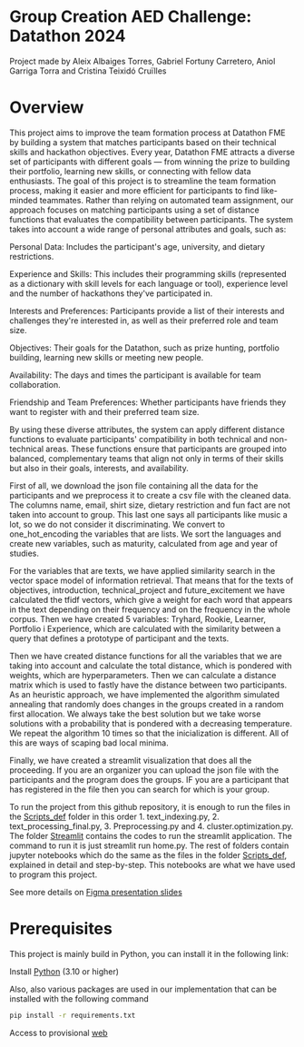 # Group Creation AED Challenge: Datathon 2024
Project made by Aleix Albaiges Torres, Gabriel Fortuny Carretero, Aniol Garriga Torra and Cristina Teixidó Cruïlles 
# Overview
This project aims to improve the team formation process at Datathon FME by building a system that matches participants based on their technical skills and hackathon objectives.
Every year, Datathon FME attracts a diverse set of participants with different goals — from winning the prize to building their portfolio, learning new skills, or connecting with fellow data enthusiasts. The goal of this project is to streamline the team formation process, making it easier and more efficient for participants to find like-minded teammates.
Rather than relying on automated team assignment, our approach focuses on matching participants using a set of distance functions that evaluates the compatibility between participants. The system takes into account a wide range of personal attributes and goals, such as:


Personal Data: Includes the participant's age, university, and dietary restrictions.

Experience and Skills: This includes their programming skills (represented as a dictionary with skill levels for each language or tool), experience level and the number of hackathons they've participated in.

Interests and Preferences: Participants provide a list of their interests and challenges they're interested in, as well as their preferred role and team size.

Objectives: Their goals for the Datathon, such as prize hunting, portfolio building, learning new skills or meeting new people.

Availability: The days and times the participant is available for team collaboration.

Friendship and Team Preferences: Whether participants have friends they want to register with and their preferred team size.

By using these diverse attributes, the system can apply different distance functions to evaluate participants' compatibility in both technical and non-technical areas. These functions ensure that participants are grouped into balanced, complementary teams that align not only in terms of their skills but also in their goals, interests, and availability.

First of all, we download the json file containing all the data for the participants and we preprocess it to create a csv file with the cleaned data. The columns name, email, shirt size, dietary restriction and fun fact are not taken into account to group. This last one says all participants like music a lot, so we do not consider it discriminating. We convert to one_hot_encoding the variables that are lists. We sort the languages and create new variables, such as maturity, calculated from age and year of studies.

For the variables that are texts, we have applied similarity search in the vector space model of information retrieval. That means that for the texts of objectives, introduction, technical_project and future_excitement we have calculated the tfidf vectors, which give a weight for each word that appears in the text depending on their frequency and on the frequency in the whole corpus. Then we have created 5 variables: Tryhard, Rookie, Learner, Portfolio i Experience, which are calculated with the similarity between a query that defines a prototype of participant and the texts.

Then we have created distance functions for all the variables that we are taking into account and calculate the total distance, which is pondered with weights, which are hyperparameters. Then we can calculate a distance matrix which is used to fastly have the distance between two participants. As an heuristic approach, we have implemented the algorithm simulated annealing that randomly does changes in the groups created in a random first allocation. We always take the best solution but we take worse solutions with a probability that is pondered with a decreasing temperature. We repeat the algorithm 10 times so that the inicialization is different. All of this are ways of scaping bad local minima.

Finally, we have created a streamlit visualization that does all the proceeding. If you are an organizer you can upload the json file with the participants and the program does the groups. IF you are a participant that has registered in the file then you can search for which is your group.

To run the project from this github repository, it is enough to run the files in the [Scripts_def](Scripts_def/) folder in this order 1. text_indexing.py, 2. text_processing_final.py, 3. Preprocessing.py and 4. cluster.optimization.py. The folder [Streamlit](Streamli/) contains the codes to run the streamlit application. The command to run it is just streamlit run home.py. The rest of folders contain jupyter notebooks which do the same as the files in the folder [Scripts_def](Scripts_def/), explained in detail and step-by-step. This notebooks are what we have used to program this project.

See more details on [Figma presentation slides](https://www.figma.com/deck/zPovvst4LEnUG9MXlnL2Pg/DATATHON2024_presentation?node-id=1-374&t=Vf6D6q0Zo7odMDvE-1)


# Prerequisites  
This project is mainly build in Python, you can install it in the following link:

Install [Python](https://www.python.org/downloads/) (3.10 or higher)

Also, also various packages are used in our implementation that can be installed with the following command

```bash
pip install -r requirements.txt
```


Access to provisional [web](https://hackathonteammaker.streamlit.app)
